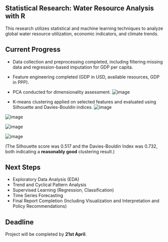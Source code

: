 ## Statistical Research: Water Resource Analysis with R

This research utilizes statistical and machine learning techniques to analyze global water resource utilization, economic indicators, and climate trends.

## Current Progress

- Data collection and preprocessing completed, including filtering missing data and regression-based imputation for GDP per capita.
- Feature engineering completed (GDP in USD, available resources, GDP in PPP).
- PCA conducted for dimensionality assessment.
![image](https://github.com/user-attachments/assets/332348bf-4251-4ac2-9526-0cf2e09329dd)

- K-means clustering applied on selected features and evaluated using Silhouette and Davies-Bouldin indices.
![image](https://github.com/user-attachments/assets/d32b5ada-9df1-493d-9303-92ba08f492b8)

![image](https://github.com/user-attachments/assets/70c4067f-e7f5-4e0d-91bf-ef0da452ca4a)

![image](https://github.com/user-attachments/assets/3822a212-ca56-483e-ba63-51a94459c0cf)

![image](https://github.com/user-attachments/assets/6e93470b-d6d0-4fcf-80d8-b2ea93697572)

(The Silhouette score was 0.517 and the Davies-Bouldin Index was 0.732, both indicating a __reasonably good__ clustering result.)
## Next Steps 

- Exploratory Data Analysis (EDA)
- Trend and Cyclical Pattern Analysis
- Supervised Learning (Regression, Classification)
- Time Series Forecasting
- Final Report Completion (Including Visualization and Interpretation and Policy Recommendations)

## Deadline

Project will be completed by **21st April**.
